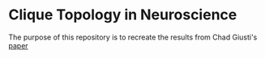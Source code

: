 # Clique Topology in Neuroscience

The purpose of this repository is to recreate the results from Chad Giusti's [paper](https://www.pnas.org/doi/abs/10.1073/pnas.1506407112)

